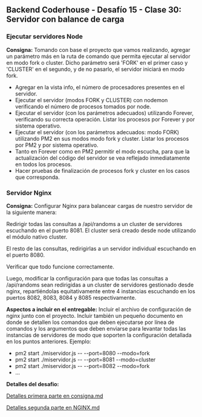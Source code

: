 ## **Backend Coderhouse - Desafío 15 - Clase 30: Servidor con balance de carga**

### Ejecutar servidores Node
**Consigna:**
Tomando con base el proyecto que vamos realizando, agregar un parámetro más en la ruta de comando que permita ejecutar al servidor en modo fork o cluster. Dicho parámetro será 'FORK' en el primer caso y 'CLUSTER' en el segundo, y de no pasarlo, el servidor iniciará en modo fork.

 - Agregar en la vista info, el número de procesadores presentes en el servidor.
 - Ejecutar el servidor (modos FORK y CLUSTER) con nodemon verificando el número de procesos tomados por node.
 - Ejecutar el servidor (con los parámetros adecuados) utilizando Forever, verificando su correcta operación. Listar los procesos por Forever y por sistema operativo.
 - Ejecutar el servidor (con los parámetros adecuados: modo FORK) utilizando PM2 en sus modos modo fork y cluster. Listar los procesos por PM2 y por sistema operativo.
 - Tanto en Forever como en PM2 permitir el modo escucha, para que la actualización del código del servidor se vea reflejado inmediatamente en todos los procesos.
 - Hacer pruebas de finalización de procesos fork y cluster en los casos que corresponda.

### Servidor Nginx
**Consigna:**
Configurar Nginx para balancear cargas de nuestro servidor de la siguiente manera:

Redirigir todas las consultas a /api/randoms a un cluster de servidores escuchando en el puerto 8081. El cluster será creado desde node utilizando el módulo nativo cluster.

El resto de las consultas, redirigirlas a un servidor individual escuchando en el puerto 8080.

Verificar que todo funcione correctamente.

Luego, modificar la configuración para que todas las consultas a /api/randoms sean redirigidas a un cluster de servidores gestionado desde nginx, repartiéndolas equitativamente entre 4 instancias escuchando en los puertos 8082, 8083, 8084 y 8085 respectivamente.

**Aspectos a incluir en el entregable:**
Incluir el archivo de configuración de nginx junto con el proyecto.
Incluir también un pequeño documento en donde se detallen los comandos que deben ejecutarse por línea de comandos y los argumentos que deben enviarse para levantar todas las instancias de servidores de modo que soporten la configuración detallada en los puntos anteriores.
Ejemplo:

 - pm2 start ./miservidor.js -- --port=8080 --modo=fork
 - pm2 start ./miservidor.js -- --port=8081 --modo=cluster
 - pm2 start ./miservidor.js -- --port=8082 --modo=fork
 - ...

**Detalles del desafio:**

[Detalles primera parte en consigna.md](consigna.md)

[Detalles segunda parte en NGINX.md](NGINX.md)
 
